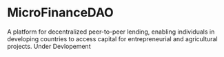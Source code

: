 # MicroFinanceDAO
 A platform for decentralized peer-to-peer lending, enabling individuals in developing countries to access capital for entrepreneurial and agricultural projects.
 Under Devlopement 
